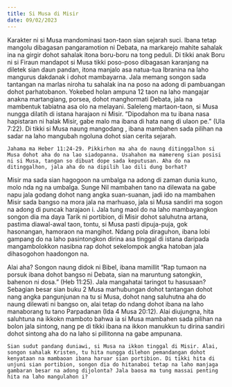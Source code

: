 ```yaml
---
title: Si Musa di Misir
date: 09/02/2023
---
```


Karakter ni si Musa mandominasi taon-taon sian sejarah suci. Ibana tetap mangolu dibagasan pangaramotion ni Debata, na markarejo mahite sahalak ina na girgir dohot sahalak itona boru-boru na tong peduli. Di tikki anak Boru ni si Firaun mandapot si Musa tikki poso-poso dibagasan karanjang na diletek sian daun pandan, itona manjalo asa natua-tua Ibranina na laho mangurus dakdanak i dohot mambayarna. Jala memang songon sada tantangan na marlas niroha tu sahalak ina na poso na adong di pambuangan dohot parhatobanon. Yokebed holan ampuna 12 taon na laho mangajar anakna martangiang, porsea, dohot manghormati Debata, jala na mambentuk tabiatna asa olo na melayani. Saleleng martaon-taon, si Musa nungga dilatih di istana harajaon ni Misir. “Dipodahon ma tu ibana nasa hapistaran ni halak Misir, gabe malo ma ibana di hata nang di ulaon pe.” (Ula 7:22). Di tikki si Musa naung mangodang , ibana mambahen sada pilihan na sadar na laho mangubah ngoluna dohot sian cerita sejarah.

`Jahama ma Heber 11:24-29. Pikkirhon ma aha do naung ditinggalhon si Musa dohot aha do na lao siadopanna. Usahahon ma mamereng sian posisi ni si Musa, tangan so dibuat dope sada keputusan. Aha do na ditinggalhon, jala aha do na dipilih lao dili dung borhat?`

Misir ma sada sian hagogoon na umbalga na adong di zaman dunia kuno, molo nda ng na umbalga. Sunge Nil mambahen tano na dilewata na gabe napu jala godang dohot nang angka suan-suanan, jadi ido na mambahen Misir sada bangso na mora jala na marhuaso, jala si Musa sandiri ma sogon na adong di puncak harajaon i. Jala tung maol do na laho mambayangkon songon dia ma daya Tarik ni portibion, di Misir dohot saluhutna artana, pastima diawal-awal taon, tontu, si Musa pasti dipuja-puja, gok hasonangan, hamoraon na mangihot. Ndang pola diraguhon, ibana lobi gampang do na laho pasintongkon dirina asa tinggal di istana daripada mangambolokkon nasibna rap dohot sekelompok angka hatoban jala dihasogohon haadongon na.

Alai aha? Songon naung didok ni Bibel, ibana mamillit “Rap tumaon na porsuk ibana dohot bangso ni Debata, sian na maruntung satongkin, bahenon ni dosa.” (Heb 11:25). Jala mangahatai taringot tu hasusaan? Sebagian besar sian buku 2 Musa marhubungan dohot tantangan dohot nang angka pangunjunan na tu si Musa, dohot nang saluhutna aha do naung dilewati ni bangso on, alai tetap do ndang dohot ibana na laho manaborang tu tano Parpadanan (Ida 4 Musa 20:12). Alai diujungna, hita saluhtuna na ikkokn mamboto bahwa ia si Musa mambahen sada pilihan na bolon jala sintong, nang pe di tikki ibana na ikkon manukkun tu dirina sandiri dohot sintong aha do na laho si pillitonna na gabe ampunana.

`Sian sudut pandang duniawi, si Musa na ikkon tinggal di Misir. Alai, songon sahalak Kristen, tu hita nungga dilehon pemandangan dohot kenyataan na mambaoan ibana haruar sian portibion. Di tikki hita di unjuni sian portibion, songon dia do hitanaboi tetap na laho manjaga gambaran besar na adong dijolonta? Jala baosa ma tung massai penting hita na laho mangulahon i?`